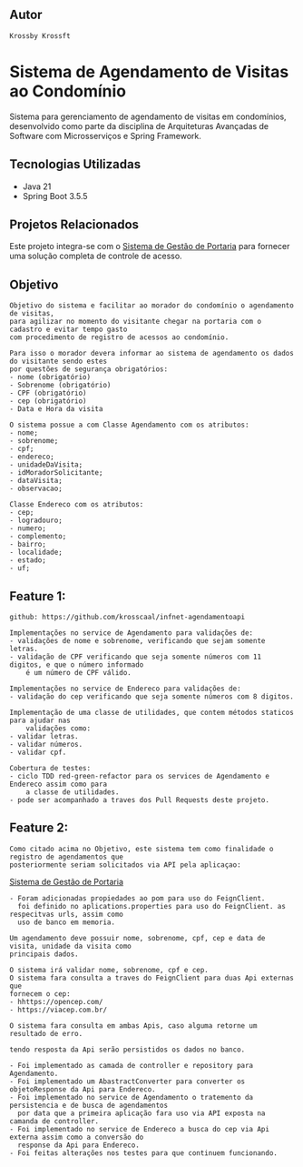 ## Autor
    Krossby Krossft

# Sistema de Agendamento de Visitas ao Condomínio

Sistema para gerenciamento de agendamento de visitas em condomínios, desenvolvido como parte da disciplina de
Arquiteturas Avançadas de Software com Microsserviços e Spring Framework.

## Tecnologias Utilizadas

- Java 21
- Spring Boot 3.5.5

## Projetos Relacionados

Este projeto integra-se com o [Sistema de Gestão de Portaria](https://github.com/krosscaal/infnet-sgp) para fornecer uma
solução completa de controle de acesso.

## Objetivo

    Objetivo do sistema e facilitar ao morador do condomínio o agendamento de visitas, 
    para agilizar no momento do visitante chegar na portaria com o cadastro e evitar tempo gasto 
    com procedimento de registro de acessos ao condomínio.

    Para isso o morador devera informar ao sistema de agendamento os dados do visitante sendo estes 
    por questões de segurança obrigatórios:
    - nome (obrigatório)
    - Sobrenome (obrigatório)
    - CPF (obrigatório)
    - cep (obrigatório)
    - Data e Hora da visita

    O sistema possue a com Classe Agendamento com os atributos:
    - nome;
    - sobrenome;
    - cpf;
    - endereco;
    - unidadeDaVisita;
    - idMoradorSolicitante;
    - dataVisita;
    - observacao;

    Classe Endereco com os atributos:
    - cep;
    - logradouro;
    - numero;
    - complemento;
    - bairro;
    - localidade;
    - estado;
    - uf;


## Feature 1:

    github: https://github.com/krosscaal/infnet-agendamentoapi 

    Implementações no service de Agendamento para validações de:
    - validações de nome e sobrenome, verificando que sejam somente letras.
    - validação de CPF verificando que seja somente números com 11 digitos, e que o número informado
        é um número de CPF válido.

    Implementações no service de Endereco para validações de:
    - validação do cep verificando que seja somente números com 8 digitos.

    Implementação de uma classe de utilidades, que contem métodos staticos para ajudar nas 
        validações como:
    - validar letras.
    - validar números.
    - validar cpf.

    Cobertura de testes:
    - ciclo TDD red-green-refactor para os services de Agendamento e Endereco assim como para 
        a classe de utilidades. 
    - pode ser acompanhado a traves dos Pull Requests deste projeto.

## Feature 2:

    Como citado acima no Objetivo, este sistema tem como finalidade o registro de agendamentos que
    posteriormente seriam solicitados via API pela aplicaçao:   
  [Sistema de Gestão de Portaria](https://github.com/krosscaal/infnet-sgp)

    - Foram adicionadas propiedades ao pom para uso do FeignClient.
      foi definido no aplications.properties para uso do FeignClient. as respecitvas urls, assim como
      uso de banco em memoria.

    Um agendamento deve possuir nome, sobrenome, cpf, cep e data de visita, unidade da visita como 
    principais dados.
    
    O sistema irá validar nome, sobrenome, cpf e cep.
    O sistema fara consulta a traves do FeignClient para duas Api externas que
    fornecem o cep:
    - hhttps://opencep.com/
    - https://viacep.com.br/

    O sistema fara consulta em ambas Apis, caso alguma retorne um resultado de erro.

    tendo resposta da Api serão persistidos os dados no banco.

    - Foi implementado as camada de controller e repository para Agendamento.
    - Foi implementado um AbastractConverter para converter os objetoResponse da Api para Endereco.
    - Foi implementado no service de Agendamento o tratemento da persistencia e de busca de agendamentos
      por data que a primeira aplicação fara uso via API exposta na camanda de controller.
    - Foi implementado no service de Endereco a busca do cep via Api externa assim como a conversão do
      response da Api para Endereco.
    - Foi feitas alterações nos testes para que continuem funcionando.

